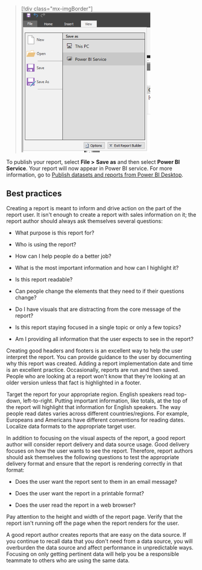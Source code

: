 > [!div class="mx-imgBorder"]
> [![The Save as choice](../media/04-save-ss.png)](../media/04-save-ss.png#lightbox)

To publish your report, select **File >** **Save as** and then select **Power BI Service**. Your report will now appear in Power BI service. For more information, go to [Publish datasets and reports from Power BI Desktop](/power-bi/create-reports/desktop-upload-desktop-files/?azure-portal=true).

## Best practices

Creating a report is meant to inform and drive action on the part of the report user. It isn't enough to create a report with sales information on it; the report author should always ask themselves several questions:

-   What purpose is this report for?

-   Who is using the report?

-   How can I help people do a better job?

-   What is the most important information and how can I highlight it?

-   Is this report readable?

-   Can people change the elements that they need to if their questions change?

-   Do I have visuals that are distracting from the core message of the report?

-   Is this report staying focused in a single topic or only a few topics?

-   Am I providing all information that the user expects to see in the report?

Creating good headers and footers is an excellent way to help the user interpret the report. You can provide guidance to the user by documenting why this report was created. Adding a report implementation date and time is an excellent practice. Occasionally, reports are run and then saved. People who are looking at a report won't know that they're looking at an older version unless that fact is highlighted in a footer.

Target the report for your appropriate region. English speakers read top-down, left-to-right. Putting important information, like totals, at the top of the report will highlight that information for English speakers. The way people read dates varies across different countries/regions. For example, Europeans and Americans have different conventions for reading dates. Localize data formats to the appropriate target user.

In addition to focusing on the visual aspects of the report, a good report author will consider report delivery and data source usage. Good delivery focuses on how the user wants to see the report. Therefore, report authors should ask themselves the following questions to test the appropriate delivery format and ensure that the report is rendering correctly in that format:

-   Does the user want the report sent to them in an email message?

-   Does the user want the report in a printable format?

-   Does the user read the report in a web browser?

Pay attention to the height and width of the report page. Verify that the report isn't running off the page when the report renders for the user.

A good report author creates reports that are easy on the data source. If you continue to recall data that you don't need from a data source, you will overburden the data source and affect performance in unpredictable ways. Focusing on only getting pertinent data will help you be a responsible teammate to others who are using the same data.